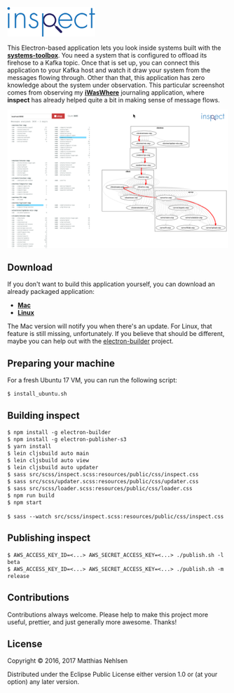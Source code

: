 <img src="./logo.svg" alt="logo" width="200px">

This Electron-based application lets you look inside systems built with the **[systems-toolbox](https://github.com/matthiasn/systems-toolbox)**. You need a system that is configured to offload its firehose to a Kafka topic. Once that is set up, you can connect this application to your Kafka host and watch it draw your system from the messages flowing through. Other than that, this application has zero knowledge about the system under observation. This particular screenshot comes from observing my **[iWasWhere](https://github.com/matthiasn/iWasWhere)** journaling application, where **inspect** has already helped quite a bit in making sense of message flows.

![Screenshot](./doc/screenshot.png)


## Download

If you don't want to build this application yourself, you can download an already packaged application:

* **[Mac](https://s3.eu-central-1.amazonaws.com/matthiasn-inspect/inspect-0.2.52.dmg)**
* **[Linux](https://s3.eu-central-1.amazonaws.com/matthiasn-inspect/inspect-0.2.52-x86_64.AppImage)**

The Mac version will notify you when there's an update. For Linux, that feature is still missing, unfortunately. If you believe that should be different, maybe you can help out with the [electron-builder](https://github.com/electron-userland/electron-builder/issues/1138) project.


## Preparing your machine

For a fresh Ubuntu 17 VM, you can run the following script:

    $ install_ubuntu.sh


## Building inspect

    $ npm install -g electron-builder
    $ npm install -g electron-publisher-s3
    $ yarn install
    $ lein cljsbuild auto main
    $ lein cljsbuild auto view
    $ lein cljsbuild auto updater
    $ sass src/scss/inspect.scss:resources/public/css/inspect.css
    $ sass src/scss/updater.scss:resources/public/css/updater.css
    $ sass src/scss/loader.scss:resources/public/css/loader.css
    $ npm run build
    $ npm start

    $ sass --watch src/scss/inspect.scss:resources/public/css/inspect.css


## Publishing inspect

    $ AWS_ACCESS_KEY_ID=<...> AWS_SECRET_ACCESS_KEY=<...> ./publish.sh -l beta
    $ AWS_ACCESS_KEY_ID=<...> AWS_SECRET_ACCESS_KEY=<...> ./publish.sh -m release


## Contributions

Contributions always welcome. Please help to make this project more useful, prettier, and just generally more awesome. Thanks! 


## License

Copyright © 2016, 2017 Matthias Nehlsen

Distributed under the Eclipse Public License either version 1.0 or (at your option) any later version.
